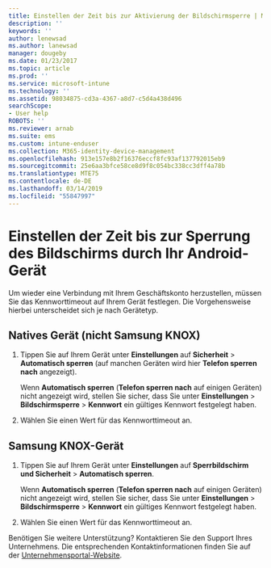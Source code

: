 ```yaml
---
title: Einstellen der Zeit bis zur Aktivierung der Bildschirmsperre | Microsoft-Dokumentation
description: ''
keywords: ''
author: lenewsad
ms.author: lanewsad
manager: dougeby
ms.date: 01/23/2017
ms.topic: article
ms.prod: ''
ms.service: microsoft-intune
ms.technology: ''
ms.assetid: 98034875-cd3a-4367-a8d7-c5d4a438d496
searchScope:
- User help
ROBOTS: ''
ms.reviewer: arnab
ms.suite: ems
ms.custom: intune-enduser
ms.collection: M365-identity-device-management
ms.openlocfilehash: 913e157e8b2f16376eccf8fc93af137792015eb9
ms.sourcegitcommit: 25e6aa3bfce58ce8d9f8c054bc338cc3dff4a78b
ms.translationtype: MTE75
ms.contentlocale: de-DE
ms.lasthandoff: 03/14/2019
ms.locfileid: "55847997"
---
```

# <a name="how-to-set-the-amount-of-time-before-your-android-device-locks-its-screen"></a>Einstellen der Zeit bis zur Sperrung des Bildschirms durch Ihr Android-Gerät

Um wieder eine Verbindung mit Ihrem Geschäftskonto herzustellen, müssen Sie das Kennworttimeout auf Ihrem Gerät festlegen. Die Vorgehensweise hierbei unterscheidet sich je nach Gerätetyp.

## <a name="native-non-samsung-knox-device"></a>Natives Gerät (nicht Samsung KNOX)

1.  Tippen Sie auf Ihrem Gerät unter **Einstellungen** auf **Sicherheit** &gt; **Automatisch sperren** (auf manchen Geräten wird hier **Telefon sperren nach** angezeigt).

    Wenn **Automatisch sperren** (**Telefon sperren nach** auf einigen Geräten) nicht angezeigt wird, stellen Sie sicher, dass Sie unter **Einstellungen** &gt; **Bildschirmsperre** &gt; **Kennwort** ein gültiges Kennwort festgelegt haben.

2.  Wählen Sie einen Wert für das Kennworttimeout an.

## <a name="samsung-knox-device"></a>Samsung KNOX-Gerät

1.  Tippen Sie auf Ihrem Gerät unter **Einstellungen** auf **Sperrbildschirm und Sicherheit** &gt; **Automatisch sperren**.

    Wenn **Automatisch sperren** (**Telefon sperren nach** auf einigen Geräten) nicht angezeigt wird, stellen Sie sicher, dass Sie unter **Einstellungen** &gt; **Bildschirmsperre** &gt; **Kennwort** ein gültiges Kennwort festgelegt haben.

2.  Wählen Sie einen Wert für das Kennworttimeout an.

Benötigen Sie weitere Unterstützung? Kontaktieren Sie den Support Ihres Unternehmens. Die entsprechenden Kontaktinformationen finden Sie auf der [Unternehmensportal-Website](https://go.microsoft.com/fwlink/?linkid=2010980).
